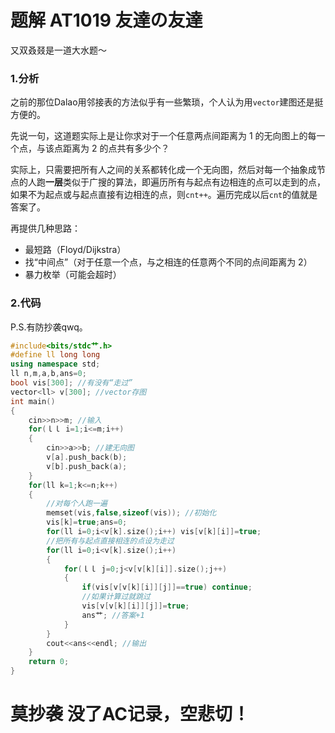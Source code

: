 # 题解 AT1019 友達の友達
又双叒叕是一道大水题～
### 1.分析
之前的那位Dalao用邻接表的方法似乎有一些繁琐，个人认为用`vector`建图还是挺方便的。

先说一句，这道题实际上是让你求对于一个任意两点间距离为 $1$ 的无向图上的每一个点，与该点距离为 $2$ 的点共有多少个？

实际上，只需要把所有人之间的关系都转化成一个无向图，然后对每一个抽象成节点的人跑**一层**类似于广搜的算法，即遍历所有与起点有边相连的点可以走到的点，如果不为起点或与起点直接有边相连的点，则`cnt++`。遍历完成以后`cnt`的值就是答案了。

再提供几种思路：
 * 最短路（Floyd/Dijkstra）
 * 找“中间点”（对于任意一个点，与之相连的任意两个不同的点间距离为 $2$）
 * 暴力枚举（可能会超时）
 
### 2.代码
P.S.有防抄袭qwq。
```cpp
#include<bits/stdc艹.h>
#define ll long long 
using namespace std;
ll n,m,a,b,ans=0;
bool vis[300]; //有没有“走过”
vector<ll> v[300]; //vector存图
int main()
{
	cin>>n>>m; //输入
	for(ｌｌ i=1;i<=m;i++)
	{
		cin>>a>>b; //建无向图
		v[a].push_back(b);
		v[b].push_back(a);
	}
	for(ll k=1;k<=n;k++)
	{
		//对每个人跑一遍
		memset(vis,false,sizeof(vis)); //初始化
		vis[k]=true;ans=0;
		for(ll i=0;i<v[k].size();i++) vis[v[k][i]]=true;
		//把所有与起点直接相连的点设为走过
		for(ll i=0;i<v[k].size();i++)
		{
			for(ｌｌ j=0;j<v[v[k][i]].size();j++)
			{
				if(vis[v[v[k][i]][j]]==true) continue;
				//如果计算过就跳过
				vis[v[v[k][i]][j]]=true;
				ans艹; //答案+1
			}
		}
		cout<<ans<<endl; //输出
	}
	return 0;
}
```
# 莫抄袭 没了AC记录，空悲切！